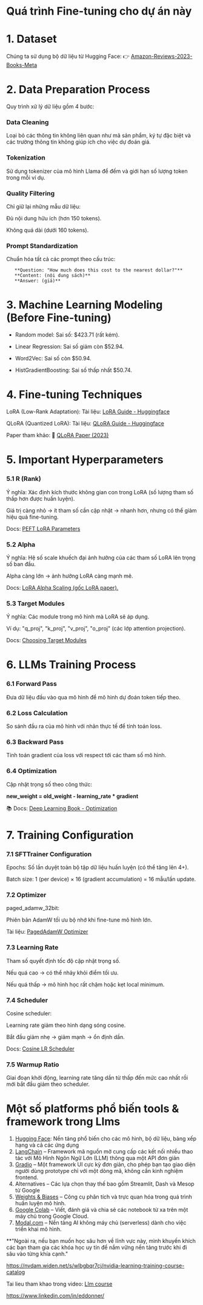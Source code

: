 # Quá trình Fine-tuning cho dự án này

# 1. Dataset
   Chúng ta sử dụng bộ dữ liệu từ Hugging Face:
👉 [Amazon-Reviews-2023-Books-Meta](https://huggingface.co/datasets/cogsci13/Amazon-Reviews-2023-Books-Meta)

# 2. Data Preparation Process
   Quy trình xử lý dữ liệu gồm 4 bước:

### Data Cleaning

   Loại bỏ các thông tin không liên quan như mã sản phẩm, ký tự đặc biệt và các trường thông tin không giúp ích cho việc dự đoán giá.

### Tokenization

   Sử dụng tokenizer của mô hình Llama để đếm và giới hạn số lượng token trong mỗi ví dụ.

### Quality Filtering

   Chỉ giữ lại những mẫu dữ liệu:
   
   Đủ nội dung hữu ích (hơn 150 tokens).
   
   Không quá dài (dưới 160 tokens).

### Prompt Standardization

   Chuẩn hóa tất cả các prompt theo cấu trúc:
   
       **Question: "How much does this cost to the nearest dollar?"**
       **Content: (nội dung sách)**
       **Answer: (giá)**

# 3. Machine Learning Modeling (Before Fine-tuning)

   - Random model: Sai số: $423.71 (rất kém).
   
   - Linear Regression: Sai số giảm còn $52.94.
   
   - Word2Vec: Sai số còn $50.94.
   
   - HistGradientBoosting: Sai số thấp nhất $50.74.

# 4. Fine-tuning Techniques

   LoRA (Low-Rank Adaptation):
   Tài liệu: [LoRA Guide - Huggingface](https://huggingface.co/docs/peft/main/en/conceptual_guides/lora)
   
   QLoRA (Quantized LoRA):
   Tài liệu: [QLoRA Guide - Huggingface](https://huggingface.co/docs/peft/main/en/developer_guides/quantization)
   
   Paper tham khảo:
   📄 [QLoRA Paper (2023)](https://arxiv.org/pdf/2305.14314)

# 5. Important Hyperparameters

### 5.1 R (Rank)

   Ý nghĩa: Xác định kích thước không gian con trong LoRA (số lượng tham số thấp hơn được huấn luyện).
   
   Giá trị càng nhỏ → ít tham số cần cập nhật → nhanh hơn, nhưng có thể giảm hiệu quả fine-tuning.
   
   Docs: [PEFT LoRA Parameters](https://huggingface.co/docs/peft/main/en/conceptual_guides/lora)

### 5.2 Alpha

   Ý nghĩa: Hệ số scale khuếch đại ảnh hưởng của các tham số LoRA lên trọng số ban đầu.
   
   Alpha càng lớn → ảnh hưởng LoRA càng mạnh mẽ.
   
   Docs: [LoRA Alpha Scaling (gốc LoRA paper).](https://arxiv.org/pdf/2106.09685.pdf)

### 5.3 Target Modules

   Ý nghĩa: Các module trong mô hình mà LoRA sẽ áp dụng.
   
   Ví dụ: "q_proj", "k_proj", "v_proj", "o_proj" (các lớp attention projection).
   
   Docs: [Choosing Target Modules](https://huggingface.co/docs/peft/main/en/conceptual_guides/lora#how-lora-works)

# 6. LLMs Training Process

### 6.1 Forward Pass

   Đưa dữ liệu đầu vào qua mô hình để mô hình dự đoán token tiếp theo.

### 6.2 Loss Calculation

   So sánh đầu ra của mô hình với nhãn thực tế để tính toán loss.

### 6.3 Backward Pass

   Tính toán gradient của loss với respect tới các tham số mô hình.

### 6.4 Optimization

   Cập nhật trọng số theo công thức:

**new_weight = old_weight - learning_rate * gradient**

📚 Docs: [Deep Learning Book - Optimization](https://www.deeplearningbook.org/contents/numerical.html)

# 7. Training Configuration

### 7.1 SFTTrainer Configuration

   Epochs: Số lần duyệt toàn bộ tập dữ liệu huấn luyện (có thể tăng lên 4+).
   
   Batch size: 1 (per device) × 16 (gradient accumulation) = 16 mẫu/lần update.

### 7.2 Optimizer

   paged_adamw_32bit:
   
   Phiên bản AdamW tối ưu bộ nhớ khi fine-tune mô hình lớn.
   
   Tài liệu: [PagedAdamW Optimizer](https://huggingface.co/docs/bitsandbytes/main/en/reference/optim/adamw)

### 7.3 Learning Rate

   Tham số quyết định tốc độ cập nhật trọng số.
   
   Nếu quá cao → có thể nhảy khỏi điểm tối ưu.
   
   Nếu quá thấp → mô hình học rất chậm hoặc kẹt local minimum.

### 7.4 Scheduler

   Cosine scheduler:
   
   Learning rate giảm theo hình dạng sóng cosine.
   
   Bắt đầu giảm nhẹ → giảm mạnh → ổn định dần.
   
   Docs: [Cosine LR Scheduler](https://discuss.huggingface.co/t/using-cosine-lr-scheduler-via-trainingarguments-in-trainer/14783/6)

### 7.5 Warmup Ratio

   Giai đoạn khởi động, learning rate tăng dần từ thấp đến mức cao nhất rồi mới bắt đầu giảm theo scheduler.

# Một số platforms phổ biến tools & framework trong Llms

1. [Hugging Face](https://huggingface.co/): Nền tảng phổ biến cho các mô hình, bộ dữ liệu, bảng xếp hạng và cả các ứng dụng
2. [LangChain](https://www.langchain.com/) – Framework mã nguồn mở cung cấp các kết nối nhiều thao tác với Mô Hình Ngôn Ngữ Lớn (LLM) thông qua một API đơn giản
3. [Gradio](https://www.gradio.app/) – Một framework UI cực kỳ đơn giản, cho phép bạn tạo giao diện người dùng prototype chỉ với một dòng mã, không cần kinh nghiệm frontend.
4. Alternatives – Các lựa chọn thay thế bao gồm Streamlit, Dash và Mesop từ Google
5. [Weights & Biases](https://wandb.ai/site) – Công cụ phân tích và trực quan hóa trong quá trình huấn luyện mô hình.
6. [Google Colab](https://colab.research.google.com/) – Viết, đánh giá và chia sẻ các notebook từ xa trên một máy chủ trong Google Cloud.
7. [Modal.com](https://modal.com/) – Nền tảng AI không máy chủ (serverless) dành cho việc triển khai mô hình.

**"Ngoài ra, nếu bạn muốn học sâu hơn về lĩnh vực này, mình khuyến khích các bạn tham gia các khóa học uy tín để nắm vững nền tảng trước khi đi sâu vào từng khía cạnh."

https://nvdam.widen.net/s/wlbgbqr7cj/nvidia-learning-training-course-catalog

Tai lieu tham khao trong video:
[Llm course](https://www.udemy.com/course/llm-engineering-master-ai-and-large-language-models/?srsltid=AfmBOorXXQrsRbJli2ye4GP3ICQCN5g5wUtofSmIx3ef6H6XqdbrC59P&couponCode=KEEPLEARNING)

https://www.linkedin.com/in/eddonner/
    
